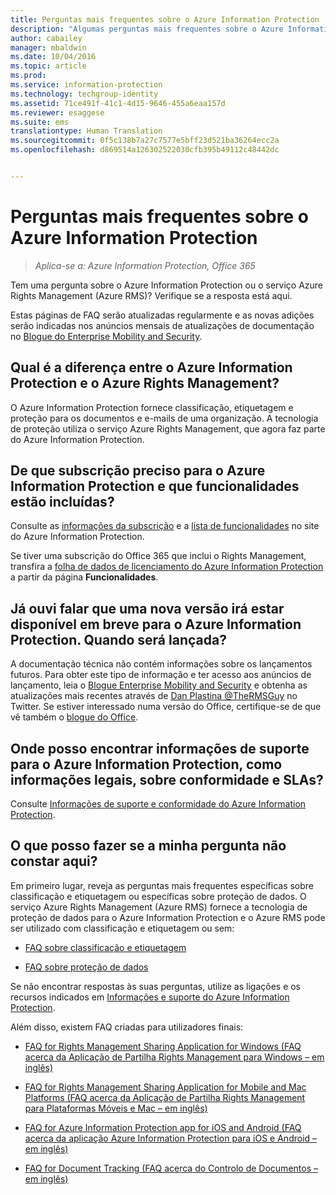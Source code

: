 ```yaml
---
title: Perguntas mais frequentes sobre o Azure Information Protection | Azure Information Protection
description: "Algumas perguntas mais frequentes sobre o Azure Information Protection e o respetivo serviço de proteção de dados, o Azure Rights Management (Azure RMS)."
author: cabailey
manager: mbaldwin
ms.date: 10/04/2016
ms.topic: article
ms.prod: 
ms.service: information-protection
ms.technology: techgroup-identity
ms.assetid: 71ce491f-41c1-4d15-9646-455a6eaa157d
ms.reviewer: esaggese
ms.suite: ems
translationtype: Human Translation
ms.sourcegitcommit: 0f5c138b7a27c7577e5bff23d521ba36264ecc2a
ms.openlocfilehash: d869514a126302522030cfb395b49112c48442dc


---
```


# Perguntas mais frequentes sobre o Azure Information Protection

>*Aplica-se a: Azure Information Protection, Office 365*

Tem uma pergunta sobre o Azure Information Protection ou o serviço Azure Rights Management (Azure RMS)? Verifique se a resposta está aqui.

Estas páginas de FAQ serão atualizadas regularmente e as novas adições serão indicadas nos anúncios mensais de atualizações de documentação no [Blogue do Enterprise Mobility and Security](https://blogs.technet.microsoft.com/enterprisemobility/?product=azure-information-protection,azure-rights-management-services).

## Qual é a diferença entre o Azure Information Protection e o Azure Rights Management?

O Azure Information Protection fornece classificação, etiquetagem e proteção para os documentos e e-mails de uma organização. A tecnologia de proteção utiliza o serviço Azure Rights Management, que agora faz parte do Azure Information Protection.

## De que subscrição preciso para o Azure Information Protection e que funcionalidades estão incluídas?
Consulte as [informações da subscrição](https://www.microsoft.com/en-us/cloud-platform/azure-information-protection-pricing) e a [lista de funcionalidades](https://www.microsoft.com/en-us/cloud-platform/azure-information-protection-features) no site do Azure Information Protection. 

Se tiver uma subscrição do Office 365 que inclui o Rights Management, transfira a [folha de dados de licenciamento do Azure Information Protection](http://download.microsoft.com/download/E/C/F/ECF42E71-4EC0-48FF-AA00-577AC14D5B5C/Azure_Information_Protection_licensing_datasheet_EN-US.pdf) a partir da página **Funcionalidades**.

## Já ouvi falar que uma nova versão irá estar disponível em breve para o Azure Information Protection. Quando será lançada?

A documentação técnica não contém informações sobre os lançamentos futuros. Para obter este tipo de informação e ter acesso aos anúncios de lançamento, leia o [Blogue Enterprise Mobility and Security](https://blogs.technet.microsoft.com/enterprisemobility/?product=azure-information-protection,azure-rights-management-services) e obtenha as atualizações mais recentes através de [Dan Plastina @TheRMSGuy](https://twitter.com/TheRMSGuy) no Twitter. Se estiver interessado numa versão do Office, certifique-se de que vê também o [blogue do Office](https://blogs.office.com/).

## Onde posso encontrar informações de suporte para o Azure Information Protection, como informações legais, sobre conformidade e SLAs?

Consulte [Informações de suporte e conformidade do Azure Information Protection](../understand-explore/compliance.md).

## O que posso fazer se a minha pergunta não constar aqui?

Em primeiro lugar, reveja as perguntas mais frequentes específicas sobre classificação e etiquetagem ou específicas sobre proteção de dados. O serviço Azure Rights Management (Azure RMS) fornece a tecnologia de proteção de dados para o Azure Information Protection e o Azure RMS pode ser utilizado com classificação e etiquetagem ou sem: 

- [FAQ sobre classificação e etiquetagem](faqs-infoprotect.md)

- [FAQ sobre proteção de dados](faqs-rms.md)

Se não encontrar respostas às suas perguntas, utilize as ligações e os recursos indicados em [Informações e suporte do Azure Information Protection](information-support.md).

Além disso, existem FAQ criadas para utilizadores finais:

-   [FAQ for Rights Management Sharing Application for Windows (FAQ acerca da Aplicação de Partilha Rights Management para Windows – em inglês)](https://technet.microsoft.com/dn467883)

-   [FAQ for Rights Management Sharing Application for Mobile and Mac Platforms (FAQ acerca da Aplicação de Partilha Rights Management para Plataformas Móveis e Mac – em inglês)](https://technet.microsoft.com/dn451248)

- [FAQ for Azure Information Protection app for iOS and Android (FAQ acerca da aplicação Azure Information Protection para iOS e Android – em inglês)](../rms-client/mobile-app-faq.md)

-   [FAQ for Document Tracking (FAQ acerca do Controlo de Documentos – em inglês)](http://go.microsoft.com/fwlink/?LinkId=523977)





<!--HONumber=Oct16_HO1-->


